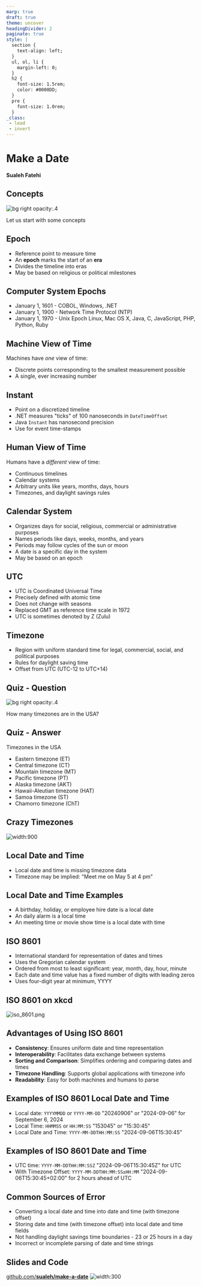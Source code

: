 ```yaml
---
marp: true
draft: true
theme: uncover
headingDivider: 2
paginate: true
style: |
  section {
    text-align: left;
  }
  ul, ol, li {
    margin-left: 0;
  }
  h2 {
    font-size: 1.5rem;
    color: #0000DD;
  }
  pre {
    font-size: 1.0rem;
  }
_class:
 - lead
 - invert
---
```


# Make a Date

**Sualeh Fatehi**


## Concepts
![bg right opacity:.4](../common/calendar.jpg "Calendar")

Let us start with some concepts


## Epoch
- Reference point to measure time
- An **epoch** marks the start of an **era**
- Divides the timeline into eras
- May be based on religious or political milestones


## Computer System Epochs
- January 1, 1601 - COBOL, Windows, .NET
- January 1, 1900 - Network Time Protocol (NTP)
- January 1, 1970 - Unix Epoch
  Linux, Mac OS X, Java, C, JavaScript, PHP, Python, Ruby


## Machine View of Time
Machines have *one* view of time:
- Discrete points corresponding to the smallest measurement possible
- A single, ever increasing number


## Instant
- Point on a discretized timeline
- .NET measures "ticks" of 100 nanoseconds in `DateTimeOffset`
- Java `Instant` has nanosecond precision
- Use for event time-stamps


## Human View of Time
Humans have a *different* view of time:
- Continuous timelines
- Calendar systems
- Arbitrary units like years, months, days, hours
- Timezones, and daylight savings rules


## Calendar System
- Organizes days for social, religious, commercial or administrative purposes
- Names periods like days, weeks, months, and years
- Periods may follow cycles of the sun or moon
- A date is a specific day in the system
- May be based on an epoch


## UTC
- UTC is Coordinated Universal Time
- Precisely defined with atomic time
- Does not change with seasons
- Replaced GMT as reference time scale in 1972
- UTC is sometimes denoted by Z (Zulu)


## Timezone
- Region with uniform standard time for legal, commercial, social, and political purposes
- Rules for daylight saving time
- Offset from UTC (UTC-12 to UTC+14)


## Quiz - Question
![bg right opacity:.4](./quiz.jpg "Quiz")

How many timezones are in the USA?


## Quiz - Answer
Timezones in the USA
- Eastern timezone (ET)
- Central timezone (CT)
- Mountain timezone (MT)
- Pacific timezone (PT)
- Alaska timezone (AKT)
- Hawaii-Aleutian timezone (HAT)
- Samoa timezone (ST)
- Chamorro timezone (ChT)


## Crazy Timezones
![width:900](./az-time-zones.png "Arizona timezones")


## Local Date and Time
- Local date and time is missing timezone data
- Timezone may be implied:
  "Meet me on May 5 at 4 pm"


## Local Date and Time Examples
- A birthday, holiday, or employee hire date is a local date
- An daily alarm is a local time
- An meeting time or movie show time is a local date with time


## ISO 8601
- International standard for representation of dates and times
- Uses the Gregorian calendar system
- Ordered from most to least significant: year, month, day, hour, minute
- Each date and time value has a fixed number of digits with leading zeros
- Uses four-digit year at minimum, YYYY


## ISO 8601 on xkcd
![iso_8601.png](https://imgs.xkcd.com/comics/iso_8601.png)


## Advantages of Using ISO 8601

- **Consistency**: Ensures uniform date and time representation
- **Interoperability**: Facilitates data exchange between systems
- **Sorting and Comparison**: Simplifies ordering and comparing dates and times
- **Timezone Handling**: Supports global applications with timezone info
- **Readability**: Easy for both machines and humans to parse


## Examples of ISO 8601 Local Date and Time
- Local date: `YYYYMMDD` or `YYYY-MM-DD`
  "20240906" or "2024-09-06" for September 6, 2024
- Local Time: `HHMMSS` or `HH:MM:SS`
  "153045" or "15:30:45"
- Local Date and Time: `YYYY-MM-DDTHH:MM:SS`
  "2024-09-06T15:30:45"


## Examples of ISO 8601 Date and Time
- UTC time: `YYYY-MM-DDTHH:MM:SSZ`
  "2024-09-06T15:30:45Z" for UTC
- With Timezone Offset: `YYYY-MM-DDTHH:MM:SS±HH:MM`
  "2024-09-06T15:30:45+02:00" for 2 hours ahead of UTC


## Common Sources of Error
- Converting a local date and time into date and time (with timezone offset)
- Storing date and time (with timezone offset) into local date and time fields
- Not handling daylight savings time boundaries - 23 or 25 hours in a day
- Incorrect or incomplete parsing of date and time strings


## Slides and Code

[github.com/**sualeh/make-a-date**](https://github.com/sualeh/make-a-date)
![width:300](../common/qr-code.png "GitHub project")
